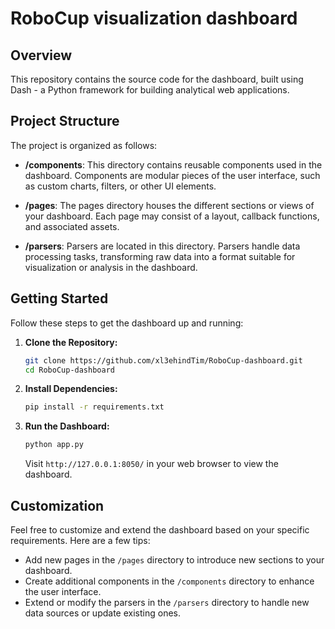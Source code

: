 # RoboCup visualization dashboard

## Overview
This repository contains the source code for the dashboard, built using Dash - a Python framework for building analytical web applications.

## Project Structure
The project is organized as follows:

- **/components**: This directory contains reusable components used in the dashboard. Components are modular pieces of the user interface, such as custom charts, filters, or other UI elements.

- **/pages**: The pages directory houses the different sections or views of your dashboard. Each page may consist of a layout, callback functions, and associated assets.

- **/parsers**: Parsers are located in this directory. Parsers handle data processing tasks, transforming raw data into a format suitable for visualization or analysis in the dashboard.

## Getting Started
Follow these steps to get the dashboard up and running:

1. **Clone the Repository:**
    ```bash
    git clone https://github.com/xl3ehindTim/RoboCup-dashboard.git
    cd RoboCup-dashboard
    ```

2. **Install Dependencies:**
    ```bash
    pip install -r requirements.txt
    ```

3. **Run the Dashboard:**
    ```bash
    python app.py
    ```
   Visit `http://127.0.0.1:8050/` in your web browser to view the dashboard.

## Customization
Feel free to customize and extend the dashboard based on your specific requirements. Here are a few tips:

- Add new pages in the `/pages` directory to introduce new sections to your dashboard.
- Create additional components in the `/components` directory to enhance the user interface.
- Extend or modify the parsers in the `/parsers` directory to handle new data sources or update existing ones.